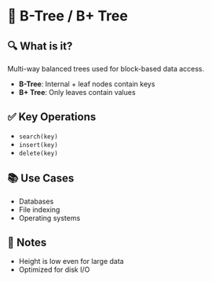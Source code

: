 # 📂 B-Tree / B+ Tree

## 🔍 What is it?
Multi-way balanced trees used for block-based data access. 
- **B-Tree**: Internal + leaf nodes contain keys
- **B+ Tree**: Only leaves contain values

## ✅ Key Operations
- `search(key)`
- `insert(key)`
- `delete(key)`

## 📚 Use Cases
- Databases
- File indexing
- Operating systems

## 📝 Notes
- Height is low even for large data
- Optimized for disk I/O
